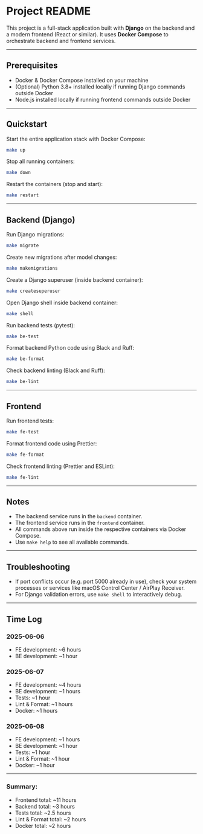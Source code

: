 # Project README

This project is a full-stack application built with **Django** on the backend and a modern frontend (React or similar). It uses **Docker Compose** to orchestrate backend and frontend services.

---

## Prerequisites

- Docker & Docker Compose installed on your machine  
- (Optional) Python 3.8+ installed locally if running Django commands outside Docker  
- Node.js installed locally if running frontend commands outside Docker  

---

## Quickstart

Start the entire application stack with Docker Compose:

```bash
make up
```

Stop all running containers:

```bash
make down
```

Restart the containers (stop and start):

```bash
make restart
```

---

## Backend (Django)

Run Django migrations:

```bash
make migrate
```

Create new migrations after model changes:

```bash
make makemigrations
```

Create a Django superuser (inside backend container):

```bash
make createsuperuser
```

Open Django shell inside backend container:

```bash
make shell
```

Run backend tests (pytest):

```bash
make be-test
```

Format backend Python code using Black and Ruff:

```bash
make be-format
```

Check backend linting (Black and Ruff):

```bash
make be-lint
```

---

## Frontend

Run frontend tests:

```bash
make fe-test
```

Format frontend code using Prettier:

```bash
make fe-format
```

Check frontend linting (Prettier and ESLint):

```bash
make fe-lint
```

---

## Notes

- The backend service runs in the `backend` container.  
- The frontend service runs in the `frontend` container.  
- All commands above run inside the respective containers via Docker Compose.  
- Use `make help` to see all available commands.  

---

## Troubleshooting

- If port conflicts occur (e.g. port 5000 already in use), check your system processes or services like macOS Control Center / AirPlay Receiver.  
- For Django validation errors, use `make shell` to interactively debug.  

---

## Time Log
### 2025-06-06
- FE development: ~6 hours
- BE development: ~1 hour

### 2025-06-07
- FE development: ~4 hours
- BE development: ~1 hours
- Tests: ~1 hour
- Lint & Format: ~1 hours
- Docker: ~1 hours

### 2025-06-08
- FE development: ~1 hours
- BE development: ~1 hour
- Tests: ~1 hour
- Lint & Format: ~1 hour
- Docker: ~1 hour

---

### Summary:
- Frontend total: ~11 hours
- Backend total: ~3 hours
- Tests total: ~2.5 hours
- Lint & Format total: ~2 hours
- Docker total: ~2 hours